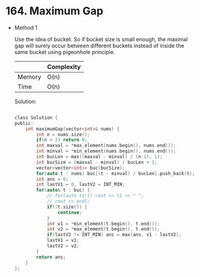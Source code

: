 # 164. Maximum Gap 
- Method 1

    Use the idea of bucket. So if bucket size is small enough, the maximal gap will surely occur between different buckets instead of inside the same bucket using pigeonhole principle.

    | |   Complexity  |
    | ----------- | ----------- | 
    |  Memory     | O(n) | 
    |      Time       |  O(n) | 


    Solution:

    ``` h

    class Solution {
    public:
        int maximumGap(vector<int>& nums) {
            int n = nums.size();
            if(n < 2) return 0;
            int maxval = *max_element(nums.begin(), nums.end());
            int minval = *min_element(nums.begin(), nums.end());
            int bucLen = max((maxval - minval) / (n-1), 1);
            int bucSize = (maxval - minval) / bucLen + 1;
            vector<vector<int>> buc(bucSize);
            for(auto t : nums) buc[(t - minval) / bucLen].push_back(t);
            int ans = 0;
            int lastV1 = 0, lastV2 = INT_MIN;
            for(auto& t : buc) {
                // for(auto t1:t) cout << t1 << " ";
                // cout << endl;
                if(!t.size()) {
                    continue;
                }
                int v1 = *min_element(t.begin(), t.end());
                int v2 = *max_element(t.begin(), t.end());
                if(lastV2 != INT_MIN) ans = max(ans, v1 - lastV2);
                lastV1 = v1; 
                lastV2 = v2;
            }
            return ans;
        }
    };

    ```

<!-- - Method 2

    This is another method.

    | |   Complexity  |
    | ----------- | ----------- | 
    |  Memory     | O(n) | 
    |      Time       |  O(n) | 


    Solution:

    ``` h



    ```

- Additional Knowledge:
       
    Here are some additional knowledge.



<br> -->